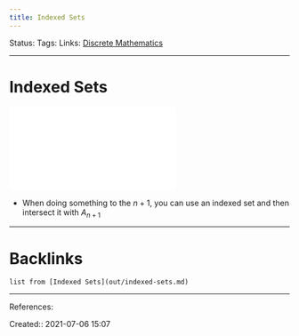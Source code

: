 ```yaml
---
title: Indexed Sets
---
```

Status: 
Tags: 
Links: [Discrete Mathematics](out/discrete-mathematics.md)
___
# Indexed Sets
![Drawing 2021-07-06 15.18.13.excalidraw](out/excalidraw/drawing-2021-07-06-15.18.13.excalidraw.md)
- When doing something to the $n+1$, you can use an indexed set and then intersect it with $A_{n+1}$
___
# Backlinks
```dataview
list from [Indexed Sets](out/indexed-sets.md)
```
___
References: 

Created:: 2021-07-06 15:07
